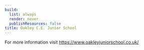 ```yaml
---
build:
  list: always
  render: never
  publishResources: false
title: Oakley C.E. Junior School
---
```

For more information visit https://www.oakleyjuniorschool.co.uk/